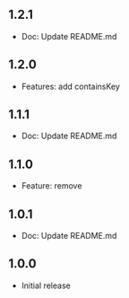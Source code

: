## 1.2.1

* Doc: Update README.md

## 1.2.0

* Features: add containsKey

## 1.1.1

* Doc: Update README.md

## 1.1.0

* Feature: remove

## 1.0.1

* Doc: Update README.md
  
## 1.0.0

* Initial release
